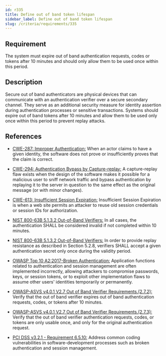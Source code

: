 ```yaml
---
id: r335
title: Define out of band token lifespan
sidebar_label: Define out of band token lifespan
slug: /criteria/requirements/335
---
```


## Requirement

The system must expire out of band authentication requests,
codes or tokens after 10 minutes
and should only allow them
to be used once within this period.

## Description

Secure out of band authenticators
are physical devices that can communicate
with an authentication verifier
over a secure secondary channel.
They serve as an additional security measure
for identity assertion during
authentication processes
or sensitive transactions.
Systems should expire out of band tokens
after 10 minutes
and allow them to be used only once
within this period
to prevent replay attacks.

## References

- [CWE-287: Improper Authentication:](https://cwe.mitre.org/data/definitions/287.html)
When an actor claims to have
a given identity,
the software does not prove
or insufficiently proves
that the claim is correct.

- [CWE-294: Authentication Bypass by Capture-replay:](https://cwe.mitre.org/data/definitions/294.html)
A capture-replay flaw exists when the design
of the software makes it possible
for a malicious user to sniff network traffic
and bypass authentication
by replaying it to the server in question
to the same effect
as the original message (or with minor changes).

- [CWE-613: Insufficient Session Expiration:](https://cwe.mitre.org/data/definitions/613.html)
Insufficient Session Expiration
is when a web site permits an attacker
to reuse old session credentials
or session IDs for authorization.

- [NIST 800-63B 5.1.3.2 Out-of-Band Verifiers:](https://pages.nist.gov/800-63-3/sp800-63b.html)
In all cases, the authentication SHALL be considered invalid
if not completed within 10 minutes.

- [NIST 800-63B 5.1.3.2 Out-of-Band Verifiers:](https://pages.nist.gov/800-63-3/sp800-63b.html)
In order to provide replay resistance
as described in Section 5.2.8,
verifiers SHALL accept a given authentication secret
only once during the validity period.

- [OWASP Top 10 A2:2017-Broken Authentication:](https://owasp.org/www-project-top-ten/OWASP_Top_Ten_2017/Top_10-2017_A2-Broken_Authentication)
Application functions related to authentication
and session management
are often implemented incorrectly,
allowing attackers to compromise passwords, keys,
or session tokens,
or to exploit other implementation flaws
to assume other users' identities
temporarily or permanently.

- [OWASP-ASVS v4.0.1 V2.7 Out of Band Verifier Requirements.(2.7.2):](https://owasp.org/www-pdf-archive/OWASP_Application_Security_Verification_Standard_4.0-en.pdf)
Verify that the out of band verifier expires
out of band authentication
requests, codes, or tokens after 10 minutes.

- [OWASP-ASVS v4.0.1 V2.7 Out of Band Verifier Requirements.(2.7.3):](https://owasp.org/www-pdf-archive/OWASP_Application_Security_Verification_Standard_4.0-en.pdf)
Verify that the out of band verifier authentication
requests, codes, or tokens
are only usable once,
and only for the original authentication request.

- [PCI DSS v3.2.1 - Requirement 6.5.10:](https://www.pcisecuritystandards.org/documents/PCI_DSS_v3-2-1.pdf)
Address common coding vulnerabilities
in software-development processes
such as broken authentication
and session management.
